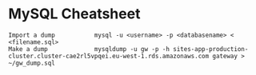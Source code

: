 # MySQL Cheatsheet

    Import a dump           mysql -u <username> -p <databasename> < <filename.sql>
    Make a dump             mysqldump -u gw -p -h sites-app-production-cluster.cluster-cae2rl5vpqei.eu-west-1.rds.amazonaws.com gateway > ~/gw_dump.sql


